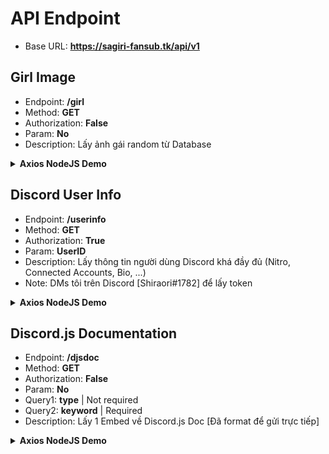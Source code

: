 # API Endpoint
- Base URL: <strong>https://sagiri-fansub.tk/api/v1</strong>
## Girl Image
- Endpoint: <strong>/girl</strong>
- Method: <strong>GET</strong>
- Authorization: <strong>False</strong>
- Param: <strong>No</strong>
- Description: Lấy ảnh gái random từ Database
<details>
<summary><strong>Axios NodeJS Demo</strong></summary>

Code:
```js
const axios = require('axios');
const res = axios
	.get('https://sagiri-fansub.tk/api/v1/girl')
	.then((res) => console.log(res.data))
	.catch((e) => console.log(e));
```
Response
```js
{
  msg: 'API by Shiraori#1782',
  code: 200,
  data: {
    authorName: 'test-v2',
    authorId: '895296229821542451',
    messageId: '915913485785915402',
    messageUrl: 'https://discord.com/channels/820557032016969748/915903029276971008/915913485785915402',
    proxyUrl: 'https://media.discordapp.net/attachments/915903029276971008/915913485580386314/201.jpg'
  }
}
```

<strong>Image Demo</strong>

<img src='https://media.discordapp.net/attachments/915903029276971008/915913485580386314/201.jpg'>
</details>

## Discord User Info
- Endpoint: <strong>/userinfo</strong>
- Method: <strong>GET</strong>
- Authorization: <strong>True</strong>
- Param: <strong>UserID</strong>
- Description: Lấy thông tin người dùng Discord khá đầy đủ (Nitro, Connected Accounts, Bio, ...)
- Note: DMs tôi trên Discord [Shiraori#1782] để lấy token
<details>
<summary><strong>Axios NodeJS Demo</strong></summary>

Code:
```js
const axios = require('axios');
axios
    .get(
        'https://sagiri-fansub.tk/api/v1/userinfo/721746046543331449', {
            headers: {
                Authorization: 'Token',
            },
    })
	.then((res) => console.log(res.data))
	.catch((e) => console.log(e));
```
Response
```js
{
  msg: 'Success',
  code: 200,
  data: {
    id: '721746046543331449',
    bot: false,
    system: false,
    flags: [ 'HOUSE_BALANCE' ],
    username: 'Shiraori',
    discriminator: '1782',
    avatar: 'f9ba7fb35b223e5f1a12eb910faa40c2',
    banner: null,
    accentColor: null,
    bio: '**Owner bot Sagiri#3948**\n' +
      '<a:counting:857071204330635265><t:1653757200:R> 🎂\n' +
      '<:bot:943941834365890690> https://sagiri-fansub.tk\n' +
      '<a:kanna_hamom:912296822939193374>`aiko.dev@mail.nezukobot.vn`',
    connected_accounts: [ [Object], [Object], [Object] ],
    premium_since: 1623357181151,
    premium_guild_since: null,
    createdTimestamp: 1592148066889,
    defaultAvatarURL: 'https://cdn.discordapp.com/embed/avatars/2.png',
    hexAccentColor: null,
    tag: 'Shiraori#1782',
    avatarURL: 'https://cdn.discordapp.com/avatars/721746046543331449/f9ba7fb35b223e5f1a12eb910faa40c2.webp',
    displayAvatarURL: 'https://cdn.discordapp.com/avatars/721746046543331449/f9ba7fb35b223e5f1a12eb910faa40c2.webp',
    bannerURL: null
  },
  metadata: true
}
```
</details>

## Discord.js Documentation
- Endpoint: <strong>/djsdoc</strong>
- Method: <strong>GET</strong>
- Authorization: <strong>False</strong>
- Param: <strong>No</strong>
- Query1: <strong>type</strong> | Not required
- Query2: <strong>keyword</strong> | Required
- Description: Lấy 1 Embed về Discord.js Doc [Đã format để gửi trực tiếp]
<details>
<summary><strong>Axios NodeJS Demo</strong></summary>

Code:
```js
const axios = require('axios');
// Type: stable | main
axios
    .get('https://sagiri-fansub.tk/api/v1/djsdoc?type=stable&keyword=error')
	.then((res) => console.log(res.data))
	.catch((e) => console.log(e));
```
Response
```js
{
  msg: 'Success',
  code: 200,
  data: {
    title: 'Search results:',
    type: 'rich',
    description: ':regional_indicator_e: **[Client#error](https://discord.js.org/#/docs/discord.js/stable/class/Client?scrollTo=e-error)**\n' +
      ':regional_indicator_t: **[APIError](https://discord.js.org/#/docs/discord.js/stable/typedef/APIError)**\n' +
      ':regional_indicator_c: **[HTTPError](https://discord.js.org/#/docs/discord.js/stable/class/HTTPError)**\n' +
      ':regional_indicator_t: **[HTTPErrorData](https://discord.js.org/#/docs/discord.js/stable/typedef/HTTPErrorData)**\n' +
      ':regional_indicator_t: **[MakeErrorOptions](https://discord.js.org/#/docs/discord.js/stable/typedef/MakeErrorOptions)**\n' +
      ':regional_indicator_m: **[WebSocketShard#onError()](https://discord.js.org/#/docs/discord.js/stable/class/WebSocketShard?scrollTo=onError)**\n' +
      ':regional_indicator_m: **[Util.makeError()](https://discord.js.org/#/docs/discord.js/stable/class/Util?scrollTo=s-makeError)**\n' +
      ':regional_indicator_e: **[Client#shardError](https://discord.js.org/#/docs/discord.js/stable/class/Client?scrollTo=e-shardError)**\n' +
      ':regional_indicator_m: **[DiscordAPIError.flattenErrors()](https://discord.js.org/#/docs/discord.js/stable/class/DiscordAPIError?scrollTo=s-flattenErrors)**\n' +
      ':regional_indicator_c: **[RateLimitError](https://discord.js.org/#/docs/discord.js/stable/class/RateLimitError)**',
    url: null,
    timestamp: '2022-03-20T18:21:20.702Z',
    color: 2266867,
    fields: [],
    thumbnail: null,
    image: null,
    author: {
      name: 'Discord.js Docs',
      url: 'https://discord.js.org/#/docs/discord.js/stable/general/welcome',
      icon_url: 'https://discord.js.org/favicon.ico'
    },
    footer: {
      text: 'API by Shiraori#1782',
      icon_url: 'https://cdn.discordapp.com/avatars/817229550684471297/9a1e752bcd271e333d09c6235713a9bf.webp'
    }
  }
}
```

<strong>Demo</strong>

<img src='https://cdn.discordapp.com/attachments/820557032016969751/955169519905701918/unknown.png'>
</details>

